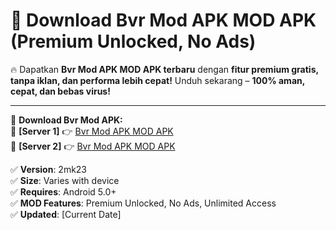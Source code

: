 # 🚀 Download Bvr Mod APK MOD APK (Premium Unlocked, No Ads)  

🔥 Dapatkan **Bvr Mod APK MOD APK terbaru** dengan **fitur premium gratis, tanpa iklan, dan performa lebih cepat!** Unduh sekarang – **100% aman, cepat, dan bebas virus!**  

---


🔽 **Download Bvr Mod APK:**  
🔹 **[Server 1]** 👉 [Bvr Mod APK MOD APK](https://apkcomod.com?title=Bvr_Mod_APK)  
🔹 **[Server 2]** 👉 [Bvr Mod APK MOD APK](https://apkcomod.com?title=Bvr_Mod_APK)  


✅ **Version**: 2mk23  
✅ **Size**: Varies with device  
✅ **Requires**: Android 5.0+  
✅ **MOD Features**: Premium Unlocked, No Ads, Unlimited Access  
✅ **Updated**: [Current Date]  